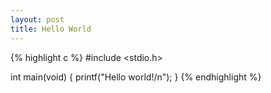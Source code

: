 ```yaml
---
layout: post
title: Hello World
---
```


{% highlight c %}
#include <stdio.h>

int main(void)
{
  printf("Hello world!/n");
}
{% endhighlight %}
